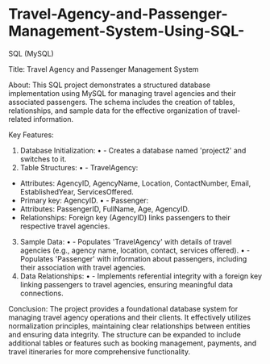 # Travel-Agency-and-Passenger-Management-System-Using-SQL-
SQL (MySQL)


Title:
Travel Agency and Passenger Management System

About:
This SQL project demonstrates a structured database implementation using MySQL for managing travel agencies and their associated passengers. The schema includes the creation of tables, relationships, and sample data for the effective organization of travel-related information.

Key Features:
1. Database Initialization:
•	- Creates a database named 'project2' and switches to it.
2. Table Structures:
•	- TravelAgency:
  - Attributes: AgencyID, AgencyName, Location, ContactNumber, Email, EstablishedYear, ServicesOffered.
  - Primary key: AgencyID.
•	- Passenger:
  - Attributes: PassengerID, FullName, Age, AgencyID.
  - Relationships: Foreign key (AgencyID) links passengers to their respective travel agencies.
3. Sample Data:
•	- Populates 'TravelAgency' with details of travel agencies (e.g., agency name, location, contact, services offered).
•	- Populates 'Passenger' with information about passengers, including their association with travel agencies.
4. Data Relationships:
•	- Implements referential integrity with a foreign key linking passengers to travel agencies, ensuring meaningful data connections.

Conclusion:
The project provides a foundational database system for managing travel agency operations and their clients. It effectively utilizes normalization principles, maintaining clear relationships between entities and ensuring data integrity. The structure can be expanded to include additional tables or features such as booking management, payments, and travel itineraries for more comprehensive functionality.

